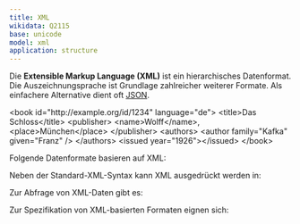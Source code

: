 ```yaml
---
title: XML
wikidata: Q2115
base: unicode
model: xml
application: structure
---
```


Die **Extensible Markup Language (XML)** ist ein hierarchisches Datenformat.
Die Auszeichnungsprache ist Grundlage zahlreicher weiterer Formate.  Als
einfachere Alternative dient oft [JSON](json).

<example highlight="xml">
&lt;book id="http://example.org/id/1234" language="de">
  &lt;title>Das Schloss&lt;/title>
  &lt;publisher>
    &lt;name>Wolff&lt;/name>, &lt;place>München&lt;/place>
  &lt;/publisher>
  &lt;authors>
    &lt;author family="Kafka" given="Franz" />
  &lt;/authors>
  &lt;issued year="1926">&lt;/issued>
&lt;/book>
</example>

Folgende Datenformate basieren auf XML:

<list-formats base="xml"/>

Neben der Standard-XML-Syntax kann XML ausgedrückt werden in:

<list-encodings model="xml" title=""/>

Zur Abfrage von XML-Daten gibt es:

<list-formats over="xml"/>

Zur Spezifikation von XML-basierten Formaten eignen sich:

<list-formats for="xml"/>


